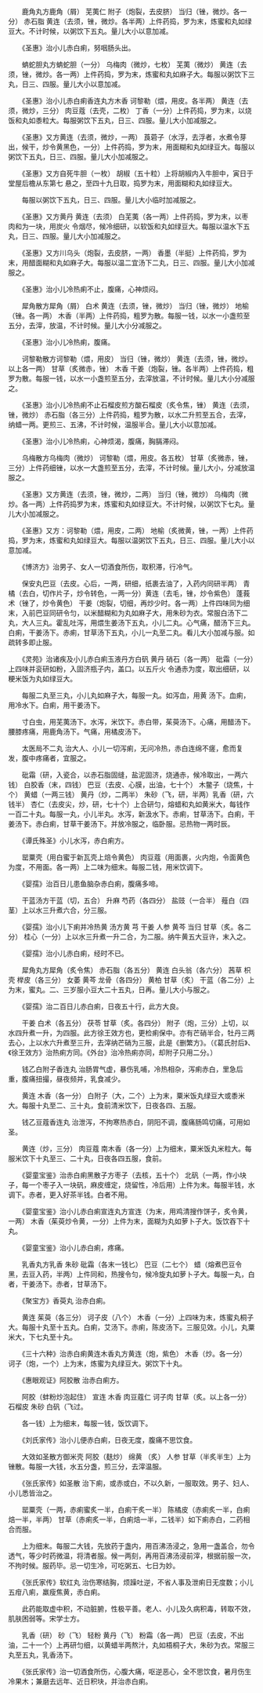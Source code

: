 <!-- { "loadSidebar": true } -->
　　鹿角丸方鹿角（屑） 芜荑仁 附子（炮裂，去皮脐） 当归（锉，微炒。各一分） 赤石脂 黄连（去须，锉，微炒。各半两）上件药捣，罗为末，炼蜜和丸如绿豆大。不计时候，以粥饮下五丸。量儿大小以意加减。

　　《圣惠》治小儿赤白痢，努咽肠头出。

　　蚺蛇胆丸方蚺蛇胆（一分） 乌梅肉（微炒，七枚） 芜荑（微炒） 黄连（去须，锉，微炒。各一两）上件药捣，罗为末，炼蜜和丸如麻子大。每服以粥饮下三丸，日三、四服。量儿大小以意加减。

　　《圣惠》治小儿赤白痢香连丸方木香 诃黎勒（煨，用皮。各半两） 黄连（去须，微炒，三分） 肉豆蔻（去壳，二枚） 丁香（一分）上件药捣，罗为末，以烧饭和丸如黍粒大。每服粥饮下五丸，日三、四服。量儿大小加减服之。

　　《圣惠》又方黄连（去须，微炒，一两） 莨菪子（水浮，去浮者，水煮令芽出，候干，炒令黄黑色，一分）上件药捣，罗为末，用面糊和丸如绿豆大。每服以粥饮下五丸，日三、四服。量儿大小加减服之。

　　《圣惠》又方自死牛胆（一枚） 胡椒（五十粒）上将胡椒内入牛胆中，寅日于堂屋后檐从东第七 悬之，至四十九日取，捣罗为末，用面糊和丸如绿豆大。

　　每服以粥饮下五丸，日三、四服。量儿大小临时加减服之。

　　《圣惠》又方黄丹 黄连（去须） 白芜荑（各一两）上件药捣，罗为末，以枣肉和为一块，用炭火 令烟尽，候冷细研，以软饭和丸如绿豆大。每服以温水下五丸，日三、四服。量儿大小加减服之。

　　《圣惠》又方川乌头（炮裂，去皮脐，一两） 香墨（半挺）上件药捣，罗为末，用醋面糊和丸如麻子大。每服以温二宜汤下二丸，日三、四服。量儿大小加减服之。

　　《圣惠》治小儿冷热痢不止，腹痛，心神烦闷。

　　犀角散方犀角（屑） 白术 黄连（去须，锉，微炒） 当归（锉，微炒） 地榆（锉。各一两） 木香（半两）上件药捣，粗罗为散。每服一钱，以水一小盏煎至五分，去滓，放温，不计时候。量儿大小分减服之。

　　《圣惠》治小儿冷热痢，腹痛。

　　诃黎勒散方诃黎勒（煨，用皮） 当归（锉，微炒） 黄连（去须，锉，微炒。以上各一两） 甘草（炙微赤，锉） 木香 干姜（炮裂，锉。各半两）上件药捣，粗罗为散。每服一钱，以水一小盏煎至五分，去滓放温，不计时候。量儿大小分减服之。

　　《圣惠》治小儿冷热痢不止石榴皮煎方酸石榴皮（炙令焦，锉） 黄连（去须，锉，微炒） 赤石脂（各三分）上件药捣，粗罗为散，以水二升煎至五合，去滓，纳蜡一两。更煎三、五沸，不计时候，温服半合。量儿大小以意加减。

　　《圣惠》治小儿冷热痢，心神烦渴，腹痛，胸膈滞闷。

　　乌梅散方乌梅肉（微炒） 诃黎勒（煨，用皮。各五枚） 甘草（炙微赤，锉，三分）上件药细锉，以水一大盏煎至五分，去滓，不计时候。量儿大小，分减放温服之。

　　《圣惠》又方黄连（去须，锉，微炒，二两） 当归（锉，微炒） 乌梅肉（微炒。各一两）上件药捣罗为末，炼蜜和丸如绿豆大。不计时候，以粥饮下七丸。量儿大小加减服之。

　　《圣惠》又方：诃黎勒（煨，用皮，二两） 地榆（炙微黄，锉，一两）上件药捣，罗为末，炼蜜和丸如绿豆大。每服以温粥饮下五丸，日三、四服。量儿大小以意加减。

　　《博济方》治男子、女人一切酒食所伤，取积滞，行冷气。

　　保安丸巴豆（去皮。心后，一两，研细，纸裹去油了，入药内同研半两） 青橘（去白，切作片子，炒令转色，一两一分）黄连（去毛，锉，炒令紫色） 蓬莪术（锉了，炒令黄色） 干姜（炮裂，切细，再炒少时。各一两）上件四味同为细末，入前巴豆同研令匀，以米醋糊和为丸如麻子大，用朱砂为衣。常服白汤下二丸，大人三丸。霍乱吐泻，用煨生姜汤下五丸，小儿二丸。心气痛，醋汤下三丸。白痢，干姜汤下。赤痢，甘草汤下五丸，小儿一丸至二丸。看儿大小加减与服。如疏转多即止服。

　　《灵苑》治诸疾及小儿赤白痢玉液丹方白矾 黄丹 硝石（各一两） 砒霜（一分）上四味并衮研如粉，入固济瓶子内，盖口。以五斤火 令通赤为度，取出细研，以粳米饭为丸如绿豆大。

　　每服二丸至三丸，小儿丸如麻子大，每服一丸。如泻血，用黄 汤下。血痢，用冷水下。白痢，用干姜汤下。

　　寸白虫，用芜荑汤下。水泻，米饮下。赤白带，茱萸汤下。心痛，用醋汤下。腰膝疼痛，用鹿角汤下。气痛，用橘皮汤下。

　　太医局不二丸 治大人、小儿一切泻痢，无问冷热，赤白连绵不瘥，愈而复发，腹中疼痛者，宜服之。

　　砒霜（研，入瓷合，以赤石脂固缝，盐泥固济，烧通赤，候冷取出，一两六钱） 白胶香（末，四钱） 巴豆（去皮、心膜，出油，七十个） 木鳖子（烧焦，十个） 黄蜡（一两三钱） 黄丹（炒，二两半） 朱砂（飞，研，半两）乳香（研，六钱半） 杏仁（去皮尖，炒，研，七十个）上合研匀，熔蜡和丸如黄米大，每钱作一百二十丸。每服一丸，小儿半丸。水泻，新汲水下。赤痢，甘草汤下。白痢，干姜汤下。赤白痢，甘草干姜汤下。并放冷服之，临卧服。忌热物一两时辰。

　　《谭氏殊圣》小儿水泻，赤白痢方。

　　罂粟壳（用白蜜于新瓦壳上焙令黄色） 肉豆蔻（用面裹，火内炮，令面黄色为度，不用面。各一两）上二味为细末。每服二钱，用米饮调下。

　　《婴孺》治百日儿患鱼脑杂赤白痢，腹痛多啼。

　　干蓝汤方干蓝（切，五合） 升麻 芍药（各四分） 盐豉（一合半） 薤白（四茎）上以水三升煮六合，分三服。

　　《婴孺》治小儿下痢并冷热黄 汤方黄 芎 干姜 人参 黄芩 当归 甘草（炙。各二分） 桂心（一分）上以水三升煮一升二合，为二服。纳牛黄五大豆许，末入之。

　　《婴孺》治小儿赤白痢，经时不已。

　　犀角丸方犀角（炙令焦） 赤石脂（各五分） 黄连 白头翁（各六分） 茜草 枳壳 榉皮（各三分） 女萎 黄芩 龙骨（各四分） 黄柏 甘草（炙） 干蓝（各二分）上为末，蜜丸。二、三岁服小豆大二十五丸，日再。量儿大小与服之。

　　《婴孺》治二百日儿赤白痢，日夜五十行，此方大良。

　　干姜 白术（各五分） 茯苓 甘草（炙。各四分） 附子（炮，三分）上切，以水四升煮一升，为四服。此方徐王效方也，更检痢保中。亦有芒硝半合，牡丹三两去心，上以水六升煮至三升，去滓纳芒硝为三服，此是《删繁方》。（《葛氏肘后》、《徐王效方》治热痢方同。《外台》治冷热痢亦同，却附子只用二分。）

　　钱乙白附子香连丸 治肠胃气虚，暴伤乳哺，冷热相杂，泻痢赤白，里急后重，腹痛扭撮，昼夜频并，乳食减少。

　　黄连 木香（各一分） 白附子（大，二个）上为末，粟米饭丸绿豆大或黍米大。每服十丸至二、三十丸，食前清米饮下，日夜各四、五服。

　　钱乙豆蔻香连丸 治泄泻，不拘寒热赤白，阴阳不调，腹痛肠鸣切痛，可用如圣。

　　黄连（炒，三分） 肉豆蔻 南木香（各一分）上为细末，粟米饭丸米粒大。每服米饮下十丸至三、二十丸，日夜各四五服，食前。

　　《婴童宝鉴》治赤白痢黑散子方枣子（去核，五十个） 北矾（一两，作小块子，每一个枣子入一块矾，麻皮缠定，烧留性，冷后用）上件为末。每服半钱，水调下。赤者，更入好茶半钱。白者不用。

　　《婴童宝鉴》治小儿赤白痢宣连丸方宣连（为末，用鸡清搜作饼子，炙令黄，一两） 木香（茱萸炒令黄，一分）上件为末，面糊为丸如萝卜子大。饭饮吞下十丸。

　　《婴童宝鉴》治小儿赤白痢，疼痛。

　　乳香丸方乳香 朱砂 砒霜（各末一钱匕） 巴豆（二七个） 蜡（熔煮巴豆令黑，去豆入药，半两）上件同和，热搜令匀，候冷旋丸如萝卜子大。每服一丸，白者，干姜汤下。赤者，甘草汤下。

　　《聚宝方》香萸丸 治赤白痢。

　　黄连 茱萸（各三分） 诃子皮（八个） 木香（一分）上四味为末，炼蜜丸桐子大。每服十丸至十五丸。白痢，艾汤下。赤痢，陈皮汤下。三服见效。小儿，丸粟米大，下七丸至十丸。

　　《三十六种》治赤白痢黄连木香丸方黄连（炮，紫色） 木香（炒。各一分） 诃子（炮，一个）上为末，炼蜜为丸绿豆大。粥饮下十丸。

　　《惠眼观证》阿胶散 治赤白痢方。

　　阿胶（蚌粉炒泡起住） 宣连 木香 肉豆蔻仁 诃子肉 甘草（炙。以上各一分） 石榴皮 朱砂 白矾（飞过。

　　各一钱）上为细末，每服一钱，饭饮调下。

　　《刘氏家传》治小儿便赤白痢，日夜无度，腹痛不思饮食。

　　大效如圣散方御米壳 阿胶（麸炒） 绵黄 （炙） 人参 甘草（半炙半生）上为锉散。每服一大钱，水五分盏，煎三分，去滓温服。

　　《张氏家传》如圣散 治下痢，或赤或白，不以久新，一服取效。男子、妇人、小儿悉皆治之。

　　罂粟壳（一两，赤痢蜜炙一半，白痢干炙一半） 陈橘皮（赤痢炙一半，白痢焙一半，半两） 甘草（赤痢炙一半，白痢焙一半，二钱半）如下痢赤白，二药相合而服。

　　上为细末。每服二大钱，先放药于盏内，用百沸汤浸之，急用一盏盖合，勿令透气，等少时药微温，将清者服。候一两刻，再用百沸汤浸前滓，根据前服一次，不拘时候。服药毕。忌一切生冷，可吃粥五、七日为妙。

　　《张氏家传》软红丸 治伤寒结胸，烦躁吐逆，不省人事及泄痢日无度数；小儿五疳八痢，羸瘦焦黄，赤白痢。

　　此药能取虚中积，不动脏腑，性极平善。老人、小儿及久病积毒，转取不效，肌肤困弱等。宋学士方。

　　乳香（研） 砂（飞） 轻粉 黄丹（飞） 粉霜（各一两） 巴豆（去皮，不出油，二十一个）上再研匀细，以黄蜡半两熬汁，丸如梧桐子大，朱砂为衣。常服三丸至五丸，乳香汤下。

　　《张氏家传》治一切酒食所伤，心腹大痛，呕逆恶心，全不思饮食，暑月伤生冷果木；兼磨去远年、近日积块，并治赤白痢。


